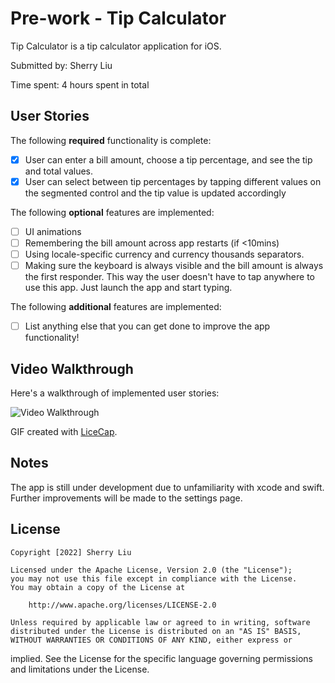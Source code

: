 # Pre-work - Tip Calculator

Tip Calculator is a tip calculator application for iOS.

Submitted by: Sherry Liu

Time spent: 4 hours spent in total

## User Stories

The following **required** functionality is complete:

* [x] User can enter a bill amount, choose a tip percentage, and see the 
tip and total values.
* [x] User can select between tip percentages by tapping different values 
on the segmented control and the tip value is updated accordingly

The following **optional** features are implemented:

* [ ] UI animations
* [ ] Remembering the bill amount across app restarts (if <10mins)
* [ ] Using locale-specific currency and currency thousands separators.
* [ ] Making sure the keyboard is always visible and the bill amount is 
always the first responder. This way the user doesn't have to tap anywhere 
to use this app. Just launch the app and start typing.

The following **additional** features are implemented:

- [ ] List anything else that you can get done to improve the app 
functionality!

## Video Walkthrough

Here's a walkthrough of implemented user stories:

<img src='http://g.recordit.co/RSRdAiNISg.gif' title='Video 
Walkthrough' width='' alt='Video Walkthrough' />

GIF created with [LiceCap](http://www.cockos.com/licecap/).

## Notes

The app is still under development due to unfamiliarity with xcode and swift. Further improvements will be made to the settings page. 

## License

    Copyright [2022] Sherry Liu

    Licensed under the Apache License, Version 2.0 (the "License");
    you may not use this file except in compliance with the License.
    You may obtain a copy of the License at

        http://www.apache.org/licenses/LICENSE-2.0

    Unless required by applicable law or agreed to in writing, software
    distributed under the License is distributed on an "AS IS" BASIS,
    WITHOUT WARRANTIES OR CONDITIONS OF ANY KIND, either express or 
implied.
    See the License for the specific language governing permissions and
    limitations under the License.
